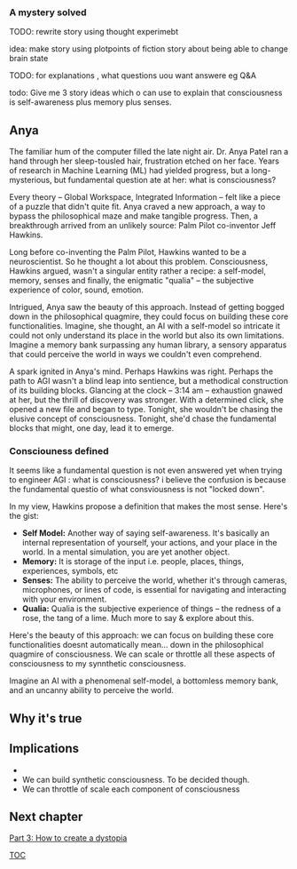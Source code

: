 ### A mystery solved
TODO: rewrite story using thought experimebt

idea: make story using plotpoints of fiction story about being able to change brain state

TODO: for explanations , what questions uou want answere eg Q&A

todo: Give me 3 story ideas which o can use to explain  that consciousness is self-awareness plus memory plus senses.

## Anya
The familiar hum of the computer filled the late night air. Dr. Anya Patel ran a hand through her sleep-tousled hair, frustration etched on her face. Years of research in Machine Learning (ML) had yielded progress, but a long-mysterious, but fundamental question ate at her: what is consciousness?

Every theory – Global Workspace, Integrated Information – felt like a piece of a puzzle that didn't quite fit. Anya craved a new approach, a way to bypass the philosophical maze and make tangible progress. Then, a breakthrough arrived from an unlikely source:  Palm Pilot co-inventor Jeff Hawkins.

Long before co-inventing the Palm Pilot, Hawkins wanted to be a neuroscientist. So he thought a lot about this problem. Consciousness, Hawkins argued, wasn't a singular entity rather a recipe: a self-model, memory, senses and finally, the enigmatic "qualia" – the subjective experience of color, sound, emotion.

Intrigued, Anya saw the beauty of this approach. Instead of getting bogged down in the philosophical quagmire, they could focus on building these core functionalities. Imagine, she thought, an AI with a self-model so intricate it could not only understand its place in the world but also its own limitations. Imagine a memory bank surpassing any human library, a sensory apparatus that could perceive the world in ways we couldn't even comprehend.

A spark ignited in Anya's mind. Perhaps Hawkins was right. Perhaps the path to AGI wasn't a blind leap into sentience, but a methodical construction of its building blocks. Glancing at the clock – 3:14 am – exhaustion gnawed at her, but the thrill of discovery was stronger. With a determined click, she opened a new file and began to type. Tonight, she wouldn't be chasing the elusive concept of consciousness. Tonight, she'd chase the fundamental blocks that might, one day, lead it to emerge. 

### Consciouness defined

It seems like a fundamental question is not even answered yet when trying to engineer AGI : what is consciousness? i believe the confusion is because the fundamental questio  of what consviousness is not "locked down". 

In my view, Hawkins propose a definition that makes the most sense. Here's the gist:

* **Self Model:**  Another way of saying self-awareness. It's basically an internal representation of yourself, your actions, and your place in the world. In a mental simulation, you are yet another object.
* **Memory:** It is storage of the input i.e. people, places, things, experiences, symbols, etc
* **Senses:** The ability to perceive the world, whether it's through cameras, microphones, or lines of code, is essential for navigating and interacting with your environment.
* **Qualia:**  Qualia is the subjective experience of things – the redness of a rose, the tang of a lime. Much more to say & explore about this. 

Here's the beauty of this approach: we can focus on building these core functionalities doesnt automatically mean... down in the philosophical quagmire of consciousness. We can scale or throttle all these aspects of consciousness to my synnthetic consciousness. 

Imagine an AI with a phenomenal self-model, a bottomless memory bank, and an uncanny ability to perceive the world. 

## Why it's true


## Implications
- 
- We can build synthetic consciousness. To be decided though.
- We can throttle of scale each component of consciousness


## Next chapter

[Part 3: How to create a dystopia](Part3-howto-create-a-dystopia.md)

[TOC](https://pebreo.github.io/)


